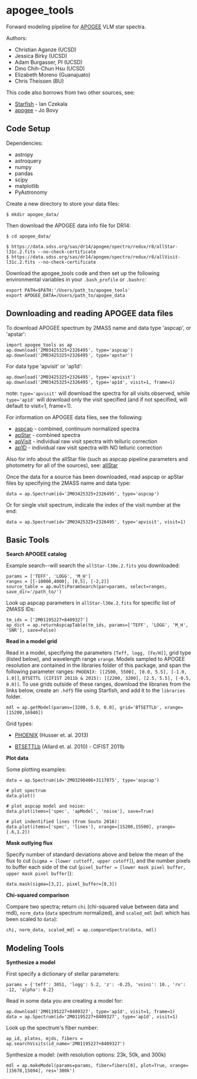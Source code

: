 # apogee_tools

Forward modeling pipeline for [APOGEE](http://www.sdss.org/dr13/irspec/) VLM star spectra.

Authors:
* Christian Aganze (UCSD)
* Jessica Birky (UCSD)
* Adam Burgasser, PI (UCSD)
* Dino Chih-Chun Hsu (UCSD)
* Elizabeth Moreno (Guanajuato)
* Chris Theissen (BU)

This code also borrows from two other sources, see:
* [Starfish](https://github.com/iancze/Starfish) - Ian Czekala
* [apogee](https://github.com/jobovy/apogee) - Jo Bovy

## Code Setup

Dependencies:
* astropy
* astroquery
* numpy 
* pandas
* scipy
* matplotlib
* PyAstronomy

Create a new directory to store your data files:

	$ mkdir apogee_data/

Then download the APOGEE data info file for DR14:

	$ cd apogee_data/

	$ https://data.sdss.org/sas/dr14/apogee/spectro/redux/r8/allStar-l31c.2.fits --no-check-certificate
	$ https://data.sdss.org/sas/dr14/apogee/spectro/redux/r8/allVisit-l31c.2.fits --no-check-certificate

Download the apogee_tools code and then set up the following environmental variables in your `.bash_profile` or `.bashrc`:

	export PATH=$PATH:'/Users/path_to/apogee_tools'
	export APOGEE_DATA=/Users/path_to/apogee_data

## Downloading and reading APOGEE data files

To download APOGEE spectrum by 2MASS name and data type 'aspcap', or 'apstar':

	import apogee_tools as ap
	ap.download('2M03425325+2326495', type='aspcap')
	ap.download('2M03425325+2326495', type='apstar')

For data type 'apvisit' or 'ap1d': 

	ap.download('2M03425325+2326495', type='apvisit')
	ap.download('2M03425325+2326495', type='ap1d', visit=1, frame=1)

note: `type='apvisit'` will download the spectra for all visits observed, while `type='ap1d'` will download only the visit specified (and if not specified, will default to visit=1, frame=1).

For information on APOGEE data files, see the following:
* [aspcap](https://data.sdss.org/datamodel/files/APOGEE_REDUX/APRED_VERS/APSTAR_VERS/ASPCAP_VERS/RESULTS_VERS/LOCATION_ID/aspcapStar.html) - combined, continuum normalized spectra
* [apStar](https://data.sdss.org/datamodel/files/APOGEE_REDUX/APRED_VERS/APSTAR_VERS/TELESCOPE/LOCATION_ID/apStar.html) - combined spectra
* [apVisit](https://data.sdss.org/datamodel/files/APOGEE_REDUX/APRED_VERS/TELESCOPE/PLATE_ID/MJD5/apVisit.html) - individual raw visit spectra with telluric correction
* [ap1D](https://data.sdss.org/datamodel/files/APOGEE_REDUX/APRED_VERS/red/MJD5/ap1D.html) - individual raw visit spectra with NO telluric correction

Also for info about the allStar file (such as aspcap pipeline parameters and photometry for all of the sources), see: [allStar](https://data.sdss.org/datamodel/files/APOGEE_REDUX/APRED_VERS/APSTAR_VERS/ASPCAP_VERS/RESULTS_VERS/allStar.html)

Once the data for a source has been downloaded, read aspcap or apStar files by specifying the 2MASS name and data type:

	data = ap.Spectrum(id='2M03425325+2326495', type='aspcap')

Or for single visit spectrum, indicate the index of the visit number at the end:

	data = ap.Spectrum(id='2M03425325+2326495', type='apvisit', visit=1)


## Basic Tools

**Search APOGEE catalog**

Example search--will search the `allStar-l30e.2.fits` you downloaded:

	params = ['TEFF', 'LOGG', 'M_H']
	ranges = [[-10000,4000], [0,5], [-2,2]]
	source_table = ap.multiParamSearch(par=params, select=ranges, save_dir='/path_to/')

Look up aspcap parameters in `allStar-l30e.2.fits` for specific list of 2MASS IDs:

	tm_ids = ['2M01195227+8409327']
	ap_dict = ap.returnAspcapTable(tm_ids, params=['TEFF', 'LOGG', 'M_H', 'SNR'], save=False)

**Read in a model grid**

Read in a model, specifying the parameters `[Teff, logg, [Fe/H]]`, grid type (listed below), and wavelength range `xrange`. Models sampled to APOGEE resolution are contained in the libraries folder of this package, and span the following parameter ranges: `PHOENIX: [[2500, 5500], [0.0, 5.5], [-1.0, 1.0]]`, `BTSETTL (CIFIST 2011b & 2015): [[2200, 3200], [2.5, 5.5], [-0.5, 0.0]]`. To use grids outside of these ranges, download the libraries from the links below, create an `.hdf5` file using Starfish, and add it to the `libraries` folder.

	mdl = ap.getModel(params=[3200, 5.0, 0.0], grid='BTSETTLb', xrange=[15200,16940])

Grid types:
* [PHOENIX](http://phoenix.astro.physik.uni-goettingen.de/) (Husser et. al. 2013)
<!-- * [BTSETTL](https://phoenix.ens-lyon.fr/Grids/BT-Settl/CIFIST2011_2015/) (Allard et. al. 2010) - CIFIST 2015 -->
* [BTSETTLb](https://phoenix.ens-lyon.fr/Grids/BT-Settl/CIFIST2011b/)  (Allard et. al. 2010) - CIFIST 2011b

**Plot data**

Some plotting examples:

	data = ap.Spectrum(id='2M03290406+3117075', type='aspcap')

	# plot spectrum
	data.plot()

	# plot aspcap model and noise:
	data.plot(items=['spec', 'apModel', 'noise'], save=True)

	# plot indentified lines (from Souto 2016):
	data.plot(items=['spec', 'lines'], xrange=[15200,15500], yrange=[.6,1.2])

**Mask outlying flux**

Specify number of standard deviations above and below the mean of the flux to cut (`sigma = [lower cuttoff, upper cutoff]`), and the number pixels to buffer each side of the cut (`pixel_buffer = [lower mask pixel buffer, upper mask pixel buffer]`):

	data.mask(sigma=[3,2], pixel_buffer=[0,3])

**Chi-squared comparison**

Compare two spectra; return `chi` (chi-squared value between data and mdl), `norm_data` (`data` spectrum normalized), and `scaled_mdl` (`mdl` which has been scaled to `data`):

	chi, norm_data, scaled_mdl = ap.compareSpectra(data, mdl)


## Modeling Tools

**Synthesize a model**

First specify a dictionary of stellar parameters:

	params = {'teff': 3051, 'logg': 5.2, 'z': -0.25, 'vsini': 10., 'rv': -12, 'alpha': 0.2}

Read in some data you are creating a model for:

	ap.download('2M01195227+8409327', type='ap1d', visit=1, frame=1)
	data = ap.Spectrum(id='2M01195227+8409327', type='ap1d', visit=1)

Look up the spectrum's fiber number:

	ap_id, plates, mjds, fibers = ap.searchVisits(id_name='2M01195227+8409327')

Synthesize a model: (with resolution options: 23k, 50k, and 300k)

	mdl = ap.makeModel(params=params, fiber=fibers[0], plot=True, xrange=[15678,15694], res='300k')

